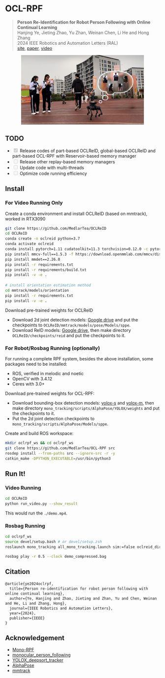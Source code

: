 # OCL-RPF

> <b>Person Re-Identification for Robot Person Following with Online Continual Learning</b> <br>
> Hanjing Ye, Jieting Zhao, Yu Zhan, Weinan Chen, Li He and Hong Zhang <br>
> 2024 IEEE Robotics and Automation Letters (RAL)<br>
> [<u>site</u>](https://sites.google.com/view/oclrpf), [<u>paper</u>](http://medlartea.github.io/files/ocl_rpf.pdf), [<u>video</u>](https://www.youtube.com/watch?v=DF9o8SY15S4&ab_channel=TeaMedlar)

<p align="center">
<img src="introduction.jpg" width="400" alt="Description">
</p>

## TODO
<ul>
    <li><input type="checkbox" checked disabled> Release codes of part-based OCLReID, global-based OCLReID and part-based OCL-RPF with Reservoir-based memory manager</li>
    <li><input type="checkbox" disabled> Release other replay-based memory managers</li>
    <li><input type="checkbox" disabled> Update code with multi-threads</li>
    <li><input type="checkbox" disabled> Optimize code running efficiency</li>
</ul>

## Install

### For Video Running Only

Create a conda environment and install OCLReID (based on mmtrack), worked in RTX3090
```bash
git clone https://github.com/MedlarTea/OCLReID
cd OCLReID
conda create -n oclreid python=3.7
conda activate oclreid
conda install pytorch=1.11 cudatoolkit=11.3 torchvision=0.12.0 -c pytorch
pip install mmcv-full==1.5.3 -f https://download.openmmlab.com/mmcv/dist/cu113/torch1.11.0/index.html
pip install mmdet==2.26.0
pip install -r requirements.txt
pip install -r requirements/build.txt
pip install -v -e .

# install orientation estimation method
cd mmtrack/models/orientation
pip install -r requirements.txt
pip install -v -e .
```

Download pre-trained weights for OCLReID
  - Download 2d joint detection models: [Google drive](https://drive.google.com/drive/folders/1v-2Noym5U13BG6Zwj9EoqYRn6GXimh6p?usp=sharing) and put the checkpoints to `OCLReID/mmtrack/models/pose/Models/sppe`.
  - Download ReID models: [Google drive](https://drive.google.com/file/d/1cjqnHFcYzFZvzLrqvzry6Bgt8mWaWILg/view?usp=drive_link), then make directory `OCLReID/checkpoints/reid` and put the checkpoints to it.

### For Robot/Rosbag Running (optionally)
For running a complete RPF system, besides the above installation, some packages need to be installed:
- ROS, verified in melodic and noetic
- OpenCV with 3.4.12
- Ceres with 3.0+

Download pre-trained weights for OCL-RPF:
- Download bounding-box detection models: [yolox-s](https://megvii-my.sharepoint.cn/:u:/g/personal/gezheng_megvii_com/EW62gmO2vnNNs5npxjzunVwB9p307qqygaCkXdTO88BLUg?e=NMTQYw) and [yolox-m](https://megvii-my.sharepoint.cn/:u:/g/personal/gezheng_megvii_com/ERMTP7VFqrVBrXKMU7Vl4TcBQs0SUeCT7kvc-JdIbej4tQ?e=1MDo9y), then make directory `mono_tracking/scripts/AlphaPose/YOLOX/weights` and put the checkpoints to it.
- Put the 2d joint detection checkpoints to `mono_tracking/scripts/AlphaPose/Models/sppe`.


Create and build ROS workspace:
```bash
mkdir oclrpf_ws && cd oclrpf_ws
git clone https://github.com/MedlarTea/OCL-RPF src
rosdep install --from-paths src --ignore-src -r -y
catkin_make -DPYTHON_EXECUTABLE=/usr/bin/python3
```

## Run It!

### Video Running
```bash
cd OCLReID
python run_video.py --show_result
```
This would run the `./demo.mp4`.

### Rosbag Running
```bash
cd oclrpf_ws
source devel/setup.bash # or devel/setup.zsh
roslaunch mono_tracking all_mono_tracking.launch sim:=false oclreid_dir:="$YOUR_OCLReID_Path$"
```

```bash
rosbag play -r 0.5 --clock demo_compressed.bag
```
## Citation
```
@article{ye2024oclrpf,
  title={Person re-identification for robot person following with online continual learning},
  author={Ye, Hanjing and Zhao, Jieting and Zhan, Yu and Chen, Weinan and He, Li and Zhang, Hong},
  journal={IEEE Robotics and Automation Letters},
  year={2024},
  publisher={IEEE}
}
```

## Acknowledgement
- [Mono-RPF](https://github.com/MedlarTea/Mono-RPF)
- [monocular_person_following](https://github.com/koide3/monocular_person_following)
- [YOLOX_deepsort_tracker](https://github.com/pmj110119/YOLOX_deepsort_tracker)
- [AlphaPose](https://github.com/MVIG-SJTU/AlphaPose)
- [mmtrack](https://github.com/open-mmlab/mmtracking)

